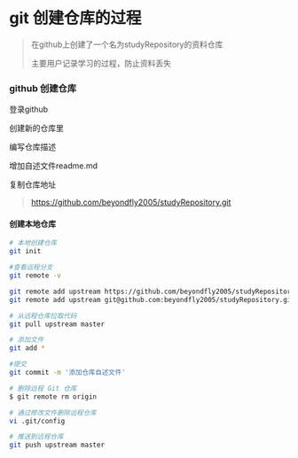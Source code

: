 # git 创建仓库的过程

> 在github上创建了一个名为studyRepository的资料仓库
>
> 主要用户记录学习的过程，防止资料丢失



###  github 创建仓库

登录github

创建新的仓库里

编写仓库描述

增加自述文件readme.md

复制仓库地址

> https://github.com/beyondfly2005/studyRepository.git



#### 创建本地仓库

```bash
# 本地创建仓库
git init

#查看远程分支
git remote -v  

git remote add upstream https://github.com/beyondfly2005/studyRepository.git
git remote add upstream git@github.com:beyondfly2005/studyRepository.git

# 从远程仓库拉取代码
git pull upstream master

# 添加文件
git add *

#提交
git commit -m '添加仓库自述文件'

# 删除远程 Git 仓库
$ git remote rm origin

# 通过修改文件删除远程仓库
vi .git/config

# 推送到远程仓库
git push upstream master
```







 
